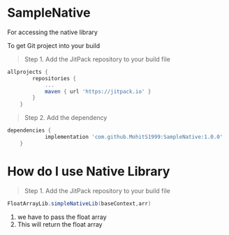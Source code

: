 # SampleNative
For accessing the native library

To get Git project into your build

>Step 1. Add the JitPack repository to your build file
```gradle
allprojects {
		repositories {
			...
			maven { url 'https://jitpack.io' }
		}
	}
```

>Step 2. Add the dependency
```gradle
dependencies {
	        implementation 'com.github.MohitS1999:SampleNative:1.0.0'
	}
```

<h1>
How do I use Native Library 
</h1>

>Step 1. Add the JitPack repository to your build file

```gradle
FloatArrayLib.simpleNativeLib(baseContext,arr)
```
1) we have to pass the float array
2) This will return the float array 
